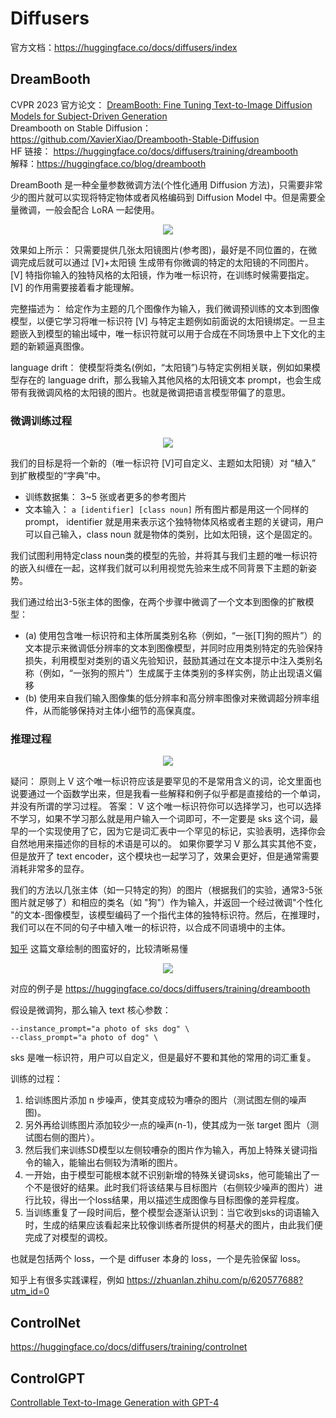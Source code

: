 # Diffusers

官方文档：https://huggingface.co/docs/diffusers/index  

## DreamBooth

CVPR 2023
官方论文： [DreamBooth: Fine Tuning Text-to-Image Diffusion Models for Subject-Driven Generation](https://arxiv.org/abs/2208.12242)  
Dreambooth on Stable Diffusion： https://github.com/XavierXiao/Dreambooth-Stable-Diffusion   
HF 链接： https://huggingface.co/docs/diffusers/training/dreambooth   
解释：https://huggingface.co/blog/dreambooth   


DreamBooth 是一种全量参数微调方法(个性化通用 Diffusion 方法)，只需要非常少的图片就可以实现将特定物体或者风格编码到 Diffusion Model 中。但是需要全量微调，一般会配合 LoRA 一起使用。

<div align=center>
<img src="https://user-images.githubusercontent.com/17425982/236808584-ef683841-2135-43bf-8b84-64ca0a5ecb22.png"/>
</div>

效果如上所示： 只需要提供几张太阳镜图片(参考图)，最好是不同位置的，在微调完成后就可以通过 [V]+太阳镜 生成带有你微调的特定的太阳镜的不同图片。[V] 特指你输入的独特风格的太阳镜，作为唯一标识符，在训练时候需要指定。[V] 的作用需要接着看才能理解。

完整描述为： 给定作为主题的几个图像作为输入，我们微调预训练的文本到图像模型，以便它学习将唯一标识符 [V] 与特定主题例如前面说的太阳镜绑定。一旦主题嵌入到模型的输出域中，唯一标识符就可以用于合成在不同场景中上下文化的主题的新颖逼真图像。

language drift： 使模型将类名(例如，“太阳镜”)与特定实例相关联，例如如果模型存在的 language drift，那么我输入其他风格的太阳镜文本 prompt，也会生成带有我微调风格的太阳镜的图片。也就是微调把语言模型带偏了的意思。

### 微调训练过程

<div align=center>
<img src="https://user-images.githubusercontent.com/17425982/236811328-d300b041-865a-4c76-9307-0be67f1bf93f.png"/>
</div>

我们的目标是将一个新的（唯一标识符 [V]可自定义、主题如太阳镜）对 “植入” 到扩散模型的“字典”中。

- 训练数据集： 3~5 张或者更多的参考图片
- 文本输入： `a [identifier] [class noun]` 所有图片都是用这一个同样的 prompt， identifier 就是用来表示这个独特物体风格或者主题的关键词，用户可以自己输入，class noun 就是物体的类别，比如太阳镜，这个是固定的。

我们试图利用特定class noun类的模型的先验，并将其与我们主题的唯一标识符的嵌入纠缠在一起，这样我们就可以利用视觉先验来生成不同背景下主题的新姿势。

我们通过给出3-5张主体的图像，在两个步骤中微调了一个文本到图像的扩散模型：

- (a) 使用包含唯一标识符和主体所属类别名称（例如，“一张[T]狗的照片”）的文本提示来微调低分辨率的文本到图像模型，并同时应用类别特定的先验保持损失，利用模型对类别的语义先验知识，鼓励其通过在文本提示中注入类别名称（例如，“一张狗的照片”）生成属于主体类别的多样实例，防止出现语义偏移
- (b) 使用来自我们输入图像集的低分辨率和高分辨率图像对来微调超分辨率组件，从而能够保持对主体小细节的高保真度。

### 推理过程

<div align=center>
<img src="https://user-images.githubusercontent.com/17425982/236814311-6679e802-ab20-4f45-803c-dd457f8e1100.png"/>
</div>

疑问： 原则上 V 这个唯一标识符应该是要罕见的不是常用含义的词，论文里面也说要通过一个函数学出来，但是我看一些解释和例子似乎都是直接给的一个单词，并没有所谓的学习过程。
答案： V 这个唯一标识符你可以选择学习，也可以选择不学习，如果不学习那么就是用户输入一个词即可，不一定要是 sks 这个词，最早的一个实现使用了它，因为它是词汇表中一个罕见的标记，实验表明，选择你会自然地用来描述你的目标的术语是可以的。
如果你要学习 V 那么其实其他不变，但是放开了 text encoder，这个模块也一起学习了，效果会更好，但是通常需要消耗非常多的显存。

我们的方法以几张主体（如一只特定的狗）的图片（根据我们的实验，通常3-5张图片就足够了）和相应的类名（如 "狗"）作为输入，并返回一个经过微调"个性化 "的文本-图像模型，该模型编码了一个指代主体的独特标识符。然后，在推理时，我们可以在不同的句子中植入唯一的标识符，以合成不同语境中的主体。

[知乎](https://zhuanlan.zhihu.com/p/612992813) 这篇文章绘制的图蛮好的，比较清晰易懂

<div align=center>
<img src="https://user-images.githubusercontent.com/17425982/236815070-97e1b1dd-b368-40c1-98f4-c0f6d576a30f.png"/>
</div>

对应的例子是 https://huggingface.co/docs/diffusers/training/dreambooth

假设是微调狗，那么输入 text 核心参数：

```text
--instance_prompt="a photo of sks dog" \
--class_prompt="a photo of dog" \
```

sks 是唯一标识符，用户可以自定义，但是最好不要和其他的常用的词汇重复。

训练的过程：

1. 给训练图片添加 n 步噪声，使其变成较为嘈杂的图片（测试图左侧的噪声图)。
2. 另外再给训练图片添加较少一点的噪声(n-1)，使其成为一张 target 图片（测试图右侧的图片）。
3. 然后我们来训练SD模型以左侧较嘈杂的图片作为输入，再加上特殊关键词指令的输入，能输出右侧较为清晰的图片。
4. 一开始，由于模型可能根本就不识别新增的特殊关键词sks，他可能输出了一个不是很好的结果。此时我们将该结果与目标图片（右侧较少噪声的图片）进行比较，得出一个loss结果，用以描述生成图像与目标图像的差异程度。
5. 当训练重复了一段时间后，整个模型会逐渐认识到：当它收到sks的词语输入时，生成的结果应该看起来比较像训练者所提供的柯基犬的图片，由此我们便完成了对模型的调校。

也就是包括两个 loss，一个是 diffuser 本身的 loss，一个是先验保留 loss。

知乎上有很多实践课程，例如 https://zhuanlan.zhihu.com/p/620577688?utm_id=0

## ControlNet

https://huggingface.co/docs/diffusers/training/controlnet


## ControlGPT

[Controllable Text-to-Image Generation with GPT-4](https://arxiv.org/pdf/2305.18583.pdf)

